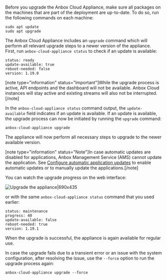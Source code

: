 Before you upgrade the Anbox Cloud Appliance, make sure all packages on the machines that are part of the deployment are up-to-date. To do so, run the following commands on each machine:

    sudo apt update
    sudo apt upgrade

The Anbox Cloud Appliance includes an `upgrade` command which will perform all relevant upgrade steps to a newer version of the appliance.  First, run `anbox-cloud-appliance status` to check if an update is available:

    status: ready
    update-available: true
    reboot-needed: false
    version: 1.19.0

[note type="information" status="Important"]While the upgrade process is active, API endpoints and the dashboard will not be available. Anbox Cloud instances will stay active and existing streams will also not be interrupted.[/note]

In the `anbox-cloud-appliance status` command output, the `update-available` field indicates if an update is available. If an update is available, the upgrade process can now be initiated by running the `upgrade` command:

    anbox-cloud-appliance upgrade

The appliance will now perform all necessary steps to upgrade to the newer available version. 

[note type="information" status="Note"]In case automatic updates are disabled for applications, Anbox Management Service (AMS) cannot update the application. See [Configure automatic application updates](https://discourse.ubuntu.com/t/24201#configure-automatic-application-updates-3) to enable automatic updates or to manually update the applications.[/note]

You can watch the upgrade progress on the web interface:

![Upgrade the appliance|690x435](https://assets.ubuntu.com/v1/1093e239-update_appliance.png)

 or with the same `anbox-cloud-appliance status` command that you used earlier:

    status: maintenance
    progress: 40
    update-available: false
    reboot-needed: true
    version: 1.19.1

When the upgrade is successful, the appliance is again available for regular use.

In case the upgrade fails due to a transient error or an issue with the system configuration, after resolving the issue, use the `--force` option to run the upgrade process again:

    anbox-cloud-appliance upgrade --force
